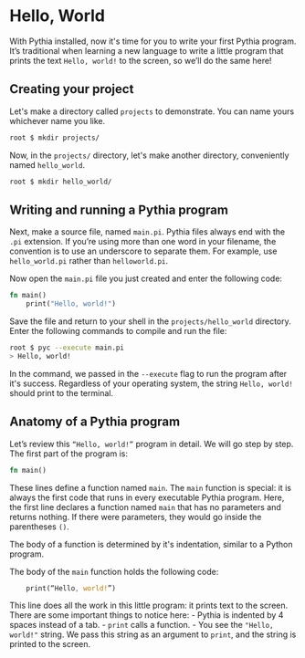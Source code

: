 # Hello, World

With Pythia installed, now it's time for you to write your first Pythia program. It’s traditional when learning a new language to write a little program that prints the text `Hello, world!` to the screen, so we’ll do the same here!

## Creating your project

Let's make a directory called `projects` to demonstrate. You can name yours whichever name you like.

```sh
root $ mkdir projects/
```

Now, in the `projects/` directory, let's make another directory, conveniently named `hello_world`.

```sh
root $ mkdir hello_world/
```

## Writing and running a Pythia program

Next, make a source file, named `main.pi`. Pythia files always end with the `.pi` extension. If you’re using more than one word in your filename, the convention is to use an underscore to separate them. For example, use `hello_world.pi` rather than `helloworld.pi`.

Now open the `main.pi` file you just created and enter the following code:

```rs
fn main()
    print("Hello, world!")
```

Save the file and return to your shell in the `projects/hello_world` directory. Enter the following commands to compile and run the file:

```sh
root $ pyc --execute main.pi
> Hello, world!
```

In the command, we passed in the `--execute` flag to run the program after it's success. Regardless of your operating system, the string `Hello, world!` should print to the terminal.

## Anatomy of a Pythia program

Let’s review this `“Hello, world!”` program in detail. We will go step by step.
The first part of the program is:

```rs
fn main()
```

These lines define a function named `main`. The `main` function is special: it is always the first code that runs in every executable Pythia program. Here, the first line declares a function named `main` that has no parameters and returns nothing. If there were parameters, they would go inside the parentheses `()`.

The body of a function is determined by it's indentation, similar to a Python program.

The body of the `main` function holds the following code:

```rs
    print(“Hello, world!”)
```

This line does all the work in this little program: it prints text to the screen. There are some important things to notice here:
    - Pythia is indented by 4 spaces instead of a tab.
    - `print` calls a function.
    - You see the `"Hello, world!"` string. We pass this string as an argument to `print`, and the string is printed to the screen.

